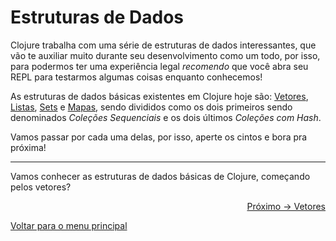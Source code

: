 # Estruturas de Dados

Clojure trabalha com uma série de estruturas de dados interessantes, que vão te auxiliar muito durante seu desenvolvimento como um todo, por isso, para podermos ter uma experiência legal *recomendo* que você abra seu REPL para testarmos algumas coisas enquanto conhecemos!

As estruturas de dados básicas existentes em Clojure hoje são: [Vetores](https://clojure.org/guides/learn/sequential_colls#_vectors), [Listas](https://clojure.org/guides/learn/sequential_colls#_lists), [Sets](https://clojure.org/guides/learn/hashed_colls#_sets) e [Mapas](https://clojure.org/guides/learn/hashed_colls#_maps), sendo divididos como os dois primeiros sendo denominados *Coleções Sequenciais* e os dois últimos *Coleções com Hash*.

Vamos passar por cada uma delas, por isso, aperte os cintos e bora pra próxima!

---

Vamos conhecer as estruturas de dados básicas de Clojure, começando pelos vetores?

<p align="right">
  <a href="https://github.com/lanjoni/clojure4noobs/tree/main/content/conceitos/vetores.md">Próximo -> Vetores</a>
</p>

<p align="left">
  <a href="https://github.com/lanjoni/clojure4noobs#roadmap">Voltar para o menu principal</a>
</p>
